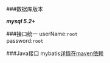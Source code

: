###数据库版本

_**mysql 5.2+**_

###接口统一
userName:`root`  
password:`root`

###Java接口
mybatis[详情在maven依赖](maven依赖.md)










